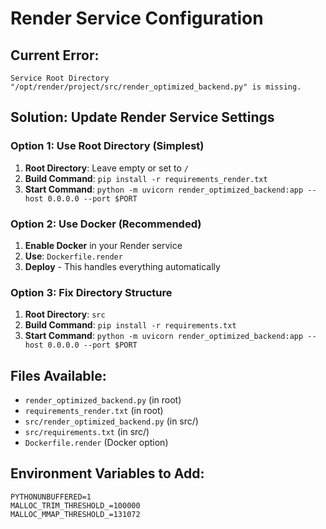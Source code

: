 # Render Service Configuration

## Current Error:
```
Service Root Directory "/opt/render/project/src/render_optimized_backend.py" is missing.
```

## Solution: Update Render Service Settings

### Option 1: Use Root Directory (Simplest)
1. **Root Directory**: Leave empty or set to `/`
2. **Build Command**: `pip install -r requirements_render.txt`
3. **Start Command**: `python -m uvicorn render_optimized_backend:app --host 0.0.0.0 --port $PORT`

### Option 2: Use Docker (Recommended)
1. **Enable Docker** in your Render service
2. **Use**: `Dockerfile.render`
3. **Deploy** - This handles everything automatically

### Option 3: Fix Directory Structure
1. **Root Directory**: `src`
2. **Build Command**: `pip install -r requirements.txt`
3. **Start Command**: `python -m uvicorn render_optimized_backend:app --host 0.0.0.0 --port $PORT`

## Files Available:
- `render_optimized_backend.py` (in root)
- `requirements_render.txt` (in root)
- `src/render_optimized_backend.py` (in src/)
- `src/requirements.txt` (in src/)
- `Dockerfile.render` (Docker option)

## Environment Variables to Add:
```
PYTHONUNBUFFERED=1
MALLOC_TRIM_THRESHOLD_=100000
MALLOC_MMAP_THRESHOLD_=131072
```
